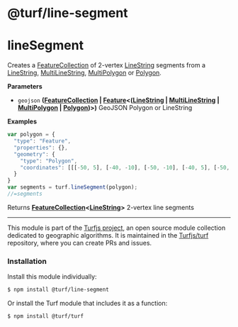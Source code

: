 # @turf/line-segment

# lineSegment

Creates a [FeatureCollection](http://geojson.org/geojson-spec.html#feature-collection-objects) of 2-vertex [LineString](http://geojson.org/geojson-spec.html#linestring) segments from a [LineString](http://geojson.org/geojson-spec.html#linestring), [MultiLineString](http://geojson.org/geojson-spec.html#multilinestring), [MultiPolygon](http://geojson.org/geojson-spec.html#multipolygon) or [Polygon](http://geojson.org/geojson-spec.html#polygon).

**Parameters**

-   `geojson` **([FeatureCollection](http://geojson.org/geojson-spec.html#feature-collection-objects) \| [Feature](http://geojson.org/geojson-spec.html#feature-objects)&lt;([LineString](http://geojson.org/geojson-spec.html#linestring) \| [MultiLineString](http://geojson.org/geojson-spec.html#multilinestring) \| [MultiPolygon](http://geojson.org/geojson-spec.html#multipolygon) \| [Polygon](http://geojson.org/geojson-spec.html#polygon))>)** GeoJSON Polygon or LineString

**Examples**

```javascript
var polygon = {
  "type": "Feature",
  "properties": {},
  "geometry": {
    "type": "Polygon",
    "coordinates": [[[-50, 5], [-40, -10], [-50, -10], [-40, 5], [-50, 5]]]
  }
}
var segments = turf.lineSegment(polygon);
//=segments
```

Returns **[FeatureCollection](http://geojson.org/geojson-spec.html#feature-collection-objects)&lt;[LineString](http://geojson.org/geojson-spec.html#linestring)>** 2-vertex line segments

<!-- This file is automatically generated. Please don't edit it directly:
if you find an error, edit the source file (likely index.js), and re-run
./scripts/generate-readmes in the turf project. -->

---

This module is part of the [Turfjs project](http://turfjs.org/), an open source
module collection dedicated to geographic algorithms. It is maintained in the
[Turfjs/turf](https://github.com/Turfjs/turf) repository, where you can create
PRs and issues.

### Installation

Install this module individually:

```sh
$ npm install @turf/line-segment
```

Or install the Turf module that includes it as a function:

```sh
$ npm install @turf/turf
```
